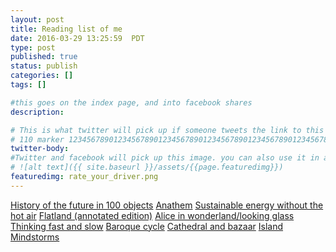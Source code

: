 ```yaml
---
layout: post
title: Reading list of me
date: 2016-03-29 13:25:59  PDT
type: post
published: true
status: publish
categories: []
tags: []

#this goes on the index page, and into facebook shares
description: 

# This is what twitter will pick up if someone tweets the link to this page 
# 110 marker 1234567890123456789012345678901234567890123456789012345678901234567890123456789012345678901234567890123456789
twitter-body:
#Twitter and facebook will pick up this image. you can also use it in a post with:
# ![alt text]({{ site.baseurl }}/assets/{{page.featuredimg}}) 
featuredimg: rate_your_driver.png
---
```



[History of the future in 100 objects]()
[Anathem]()
[Sustainable energy without the hot air]()
[Flatland (annotated edition)]()
[Alice in wonderland/looking glass]()
[Thinking fast and slow]()
[Baroque cycle]()
[Cathedral and bazaar]()
[Island]()
[Mindstorms]()